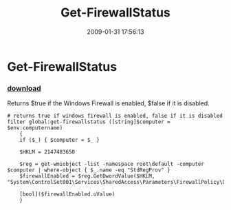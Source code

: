 ﻿---
pid:            836
parent:         0
children:       
poster:         rfoust
title:          Get-FirewallStatus
date:           2009-01-31 17:56:13
description:    Returns $true if the Windows Firewall is enabled, $false if it is disabled.
format:         posh
---

# Get-FirewallStatus

### [download](836.ps1)  

Returns $true if the Windows Firewall is enabled, $false if it is disabled.

```posh
# returns true if windows firewall is enabled, false if it is disabled
filter global:get-firewallstatus ([string]$computer = $env:computername)
	{
	if ($_) { $computer = $_ }

	$HKLM = 2147483650

	$reg = get-wmiobject -list -namespace root\default -computer $computer | where-object { $_.name -eq "StdRegProv" }
	$firewallEnabled = $reg.GetDwordValue($HKLM, "System\ControlSet001\Services\SharedAccess\Parameters\FirewallPolicy\DomainProfile","EnableFirewall")

	[bool]($firewallEnabled.uValue)
	}
```
